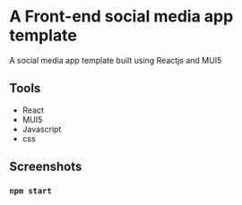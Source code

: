 # A Front-end social media app template

A social media app template built using Reactjs and MUI5

## Tools

- React
- MUI5
- Javascript
- css

## Screenshots

### `npm start`


